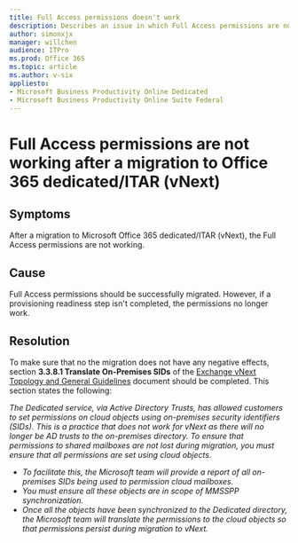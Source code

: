 ```yaml
---
title: Full Access permissions doesn't work
description: Describes an issue in which Full Access permissions are not working after a migration to Office 365 dedicated/ITAR (vNext). Provides a resolution.
author: simonxjx
manager: willchen
audience: ITPro
ms.prod: Office 365
ms.topic: article
ms.author: v-six
appliesto:
- Microsoft Business Productivity Online Dedicated
- Microsoft Business Productivity Online Suite Federal
---
```


# Full Access permissions are not working after a migration to Office 365 dedicated/ITAR (vNext)

## Symptoms

After a migration to Microsoft Office 365 dedicated/ITAR (vNext), the Full Access permissions are not working. 

## Cause

Full Access permissions should be successfully migrated. However, if a provisioning readiness step isn't completed, the permissions no longer work. 

## Resolution

To make sure that no the migration does not have any negative effects, section **3.3.8.1 Translate On-Premises SIDs** of the [Exchange vNext Topology and General Guidelines](https://sharepoint.partners.extranet.microsoft.com/sites/MMS%20Knowledge%20Base/Release%20Docs/Convergence/Content/EXO/EXO-D%20vNext%20Topology%20Upgrade%20Customer%20Environment%20Configuration%20Sample.docx) document should be completed. This section states the following: 

*The Dedicated service, via Active Directory Trusts, has allowed customers to set permissions on cloud objects using on-premises security identifiers (SIDs). This is a practice that does not work for vNext as there will no longer be AD trusts to the on-premises directory. To ensure that permissions to shared mailboxes are not lost during migration, you must ensure that all permissions are set using cloud objects.*

- *To facilitate this, the Microsoft team will provide a report of all on-premises SIDs being used to permission cloud mailboxes.*    
- *You must ensure all these objects are in scope of MMSSPP synchronization.*    
- *Once all the objects have been synchronized to the Dedicated directory, the Microsoft team will translate the permissions to the cloud objects so that permissions persist during migration to vNext.*
